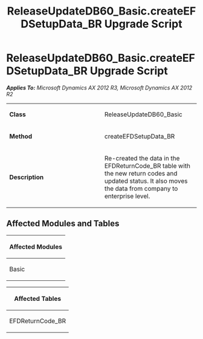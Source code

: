 ﻿---
title: ReleaseUpdateDB60_Basic.createEFDSetupData_BR Upgrade Script
TOCTitle: ReleaseUpdateDB60_Basic.createEFDSetupData_BR Upgrade Script
ms:assetid: e889410c-3c3c-2f1c-2cf5-f132f10dc949
ms:mtpsurl: https://msdn.microsoft.com/en-us/library/JJ719822(v=AX.60)
ms:contentKeyID: 49711895
ms.date: 05/18/2015
mtps_version: v=AX.60
---

# ReleaseUpdateDB60\_Basic.createEFDSetupData\_BR Upgrade Script 


_**Applies To:** Microsoft Dynamics AX 2012 R3, Microsoft Dynamics AX 2012 R2_

<table>
<colgroup>
<col style="width: 50%" />
<col style="width: 50%" />
</colgroup>
<tbody>
<tr class="odd">
<td><p><strong>Class</strong></p></td>
<td><p>ReleaseUpdateDB60_Basic</p></td>
</tr>
<tr class="even">
<td><p><strong>Method</strong></p></td>
<td><p>createEFDSetupData_BR</p></td>
</tr>
<tr class="odd">
<td><p><strong>Description</strong></p></td>
<td><p>Re-created the data in the EFDReturnCode_BR table with the new return codes and updated status. It also moves the data from company to enterprise level.</p></td>
</tr>
</tbody>
</table>


## Affected Modules and Tables

<table>
<colgroup>
<col style="width: 100%" />
</colgroup>
<thead>
<tr class="header">
<th><p>Affected Modules</p></th>
</tr>
</thead>
<tbody>
<tr class="odd">
<td><p>Basic</p></td>
</tr>
</tbody>
</table>


<table>
<colgroup>
<col style="width: 100%" />
</colgroup>
<thead>
<tr class="header">
<th><p>Affected Tables</p></th>
</tr>
</thead>
<tbody>
<tr class="odd">
<td><p>EFDReturnCode_BR</p></td>
</tr>
</tbody>
</table>

  


